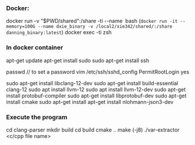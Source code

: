 ### Docker:
docker run -v "$PWD/shared":/share -ti --name <container name> <image ID> bash
(`docker run -it --memory=100G --name dxie_binary -v /local2/xie342/shared/:/share danning_binary:latest`)
docker exec -ti <container name> zsh


### In docker container
apt-get update
apt-get install sudo
sudo apt-get install ssh


passwd  // to set a password
vim /etc/ssh/sshd_config
PermitRootLogin yes


sudo apt-get install libclang-12-dev
sudo apt-get install build-essential clang-12 
sudo apt install llvm-12
sudo apt install llvm-12-dev
sudo apt-get install protobuf-compiler
sudo apt-get install libprotobuf-dev
sudo apt-get install cmake
sudo apt-get install apt-get install nlohmann-json3-dev

### Execute the program
cd clang-parser 
mkdir build
cd build 
cmake .. 
make (-j8)
./var-extractor <c/cpp file name>


